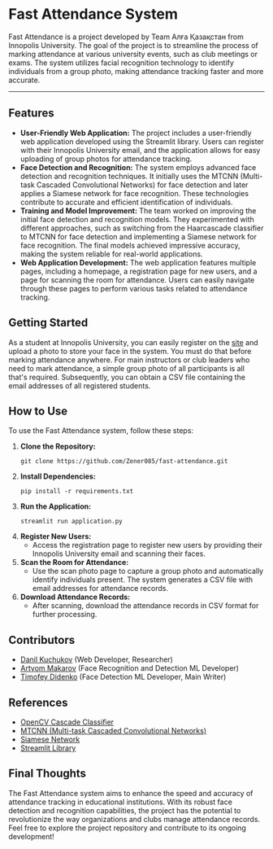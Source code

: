 # Fast Attendance System
Fast Attendance is a project developed by Team Алға Қазақстан from Innopolis University. The goal of the project is to
streamline the process of marking attendance at various university events, such as club meetings or exams.
The system utilizes facial recognition technology to identify individuals from a group photo, making attendance tracking
faster and more accurate.

---

## Features ##
- **User-Friendly Web Application:** The project includes a user-friendly web application developed using the Streamlit
                                     library. Users can register with their Innopolis University email, and the
                                     application allows for easy uploading of group photos for attendance tracking.
- **Face Detection and Recognition:** The system employs advanced face detection and recognition techniques.
                                      It initially uses the MTCNN (Multi-task Cascaded Convolutional Networks) for face
                                      detection and later applies a Siamese network for face recognition.
                                      These technologies contribute to accurate and efficient identification of
                                      individuals.
- **Training and Model Improvement:** The team worked on improving the initial face detection and recognition models.
                                      They experimented with different approaches, such as switching from the
                                      Haarcascade classifier to MTCNN for face detection and implementing a Siamese
                                      network for face recognition. The final models achieved impressive accuracy,
                                      making the system reliable for real-world applications.
- **Web Application Development:** The web application features multiple pages, including a homepage, a registration
                                   page for new users, and a page for scanning the room for attendance. Users can easily
                                   navigate through these pages to perform various tasks related to attendance tracking.

## Getting Started ##
As a student at Innopolis University, you can easily register on the [site](https://fastattendance.streamlit.app/) and
upload a photo to store your face in the system. You must do that before marking attendance anywhere. For main
instructors or club leaders who need to mark attendance, a simple group photo of all participants is all that's
required. Subsequently, you can obtain a CSV file containing the email addresses of all registered students.

## How to Use ##
To use the Fast Attendance system, follow these steps:
1. **Clone the Repository:**
   ```
   git clone https://github.com/Zener085/fast-attendance.git
   ```
2. **Install Dependencies:**
   ```
   pip install -r requirements.txt
   ```
3. **Run the Application:**
   ```
   streamlit run application.py
   ```
4. **Register New Users:**
   - Access the registration page to register new users by providing their Innopolis University email and scanning their
     faces.
5. **Scan the Room for Attendance:**
   - Use the scan photo page to capture a group photo and automatically identify individuals present. The system
     generates a CSV file with email addresses for attendance records.
6. **Download Attendance Records:**
   - After scanning, download the attendance records in CSV format for further processing.

## Contributors ##
- [Danil Kuchukov](https://github.com/xFonzie) (Web Developer, Researcher)
- [Artyom Makarov](https://github.com/Smulemun) (Face Recognition and Detection ML Developer)
- [Timofey Didenko](https://github.com/Zener085) (Face Detection ML Developer, Main Writer)

## References ##
- [OpenCV Cascade Classifier](https://docs.opencv.org/4.x/da/d53/tutorial_py_houghcircles.html)
- [MTCNN (Multi-task Cascaded Convolutional Networks)](https://arxiv.org/abs/1604.02878)
- [Siamese Network](https://www.cs.cmu.edu/~rsalakhu/papers/oneshot1.pdf)
- [Streamlit Library](https://www.streamlit.io/)

## Final Thoughts ##
The Fast Attendance system aims to enhance the speed and accuracy of attendance tracking in educational institutions.
With its robust face detection and recognition capabilities, the project has the potential to revolutionize the way
organizations and clubs manage attendance records. Feel free to explore the project repository and contribute to its
ongoing development!
